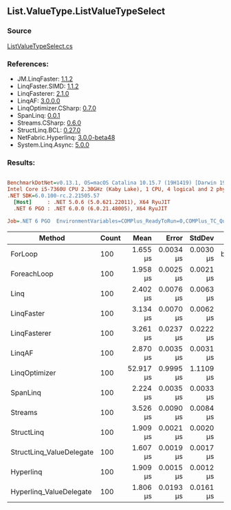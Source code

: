 ﻿## List.ValueType.ListValueTypeSelect

### Source
[ListValueTypeSelect.cs](../LinqBenchmarks/List/ValueType/ListValueTypeSelect.cs)

### References:
- JM.LinqFaster: [1.1.2](https://www.nuget.org/packages/JM.LinqFaster/1.1.2)
- LinqFaster.SIMD: [1.1.2](https://www.nuget.org/packages/LinqFaster.SIMD/1.0.3)
- LinqFasterer: [2.1.0](https://www.nuget.org/packages/LinqFasterer/2.1.0)
- LinqAF: [3.0.0.0](https://www.nuget.org/packages/LinqAF/3.0.0.0)
- LinqOptimizer.CSharp: [0.7.0](https://www.nuget.org/packages/LinqOptimizer.CSharp/0.7.0)
- SpanLinq: [0.0.1](https://www.nuget.org/packages/SpanLinq/0.0.1)
- Streams.CSharp: [0.6.0](https://www.nuget.org/packages/Streams.CSharp/0.6.0)
- StructLinq.BCL: [0.27.0](https://www.nuget.org/packages/StructLinq/0.27.0)
- NetFabric.Hyperlinq: [3.0.0-beta48](https://www.nuget.org/packages/NetFabric.Hyperlinq/3.0.0-beta48)
- System.Linq.Async: [5.0.0](https://www.nuget.org/packages/System.Linq.Async/5.0.0)

### Results:
``` ini

BenchmarkDotNet=v0.13.1, OS=macOS Catalina 10.15.7 (19H1419) [Darwin 19.6.0]
Intel Core i5-7360U CPU 2.30GHz (Kaby Lake), 1 CPU, 4 logical and 2 physical cores
.NET SDK=6.0.100-rc.2.21505.57
  [Host]     : .NET 5.0.6 (5.0.621.22011), X64 RyuJIT
  .NET 6 PGO : .NET 6.0.0 (6.0.21.48005), X64 RyuJIT

Job=.NET 6 PGO  EnvironmentVariables=COMPlus_ReadyToRun=0,COMPlus_TC_QuickJitForLoops=1,COMPlus_TieredPGO=1  Runtime=.NET 6.0  

```
|                   Method | Count |      Mean |     Error |    StdDev |         Ratio | RatioSD |   Gen 0 |   Gen 1 | Allocated |
|------------------------- |------ |----------:|----------:|----------:|--------------:|--------:|--------:|--------:|----------:|
|                  ForLoop |   100 |  1.655 μs | 0.0034 μs | 0.0030 μs |      baseline |         |       - |       - |         - |
|              ForeachLoop |   100 |  1.958 μs | 0.0025 μs | 0.0021 μs |  1.18x slower |   0.00x |       - |       - |         - |
|                     Linq |   100 |  2.402 μs | 0.0076 μs | 0.0063 μs |  1.45x slower |   0.00x |  0.0877 |       - |     184 B |
|               LinqFaster |   100 |  3.134 μs | 0.0070 μs | 0.0062 μs |  1.89x slower |   0.01x |  3.0861 |       - |   6,456 B |
|             LinqFasterer |   100 |  3.261 μs | 0.0237 μs | 0.0222 μs |  1.97x slower |   0.01x |  6.1531 |       - |  12,880 B |
|                   LinqAF |   100 |  2.870 μs | 0.0035 μs | 0.0031 μs |  1.73x slower |   0.00x |       - |       - |         - |
|            LinqOptimizer |   100 | 52.917 μs | 0.9995 μs | 1.1109 μs | 32.09x slower |   0.74x | 57.6782 | 19.2261 | 157,624 B |
|                 SpanLinq |   100 |  2.224 μs | 0.0035 μs | 0.0033 μs |  1.34x slower |   0.00x |       - |       - |         - |
|                  Streams |   100 |  3.526 μs | 0.0090 μs | 0.0084 μs |  2.13x slower |   0.01x |  0.4044 |       - |     848 B |
|               StructLinq |   100 |  1.909 μs | 0.0021 μs | 0.0020 μs |  1.15x slower |   0.00x |  0.0191 |       - |      40 B |
| StructLinq_ValueDelegate |   100 |  1.607 μs | 0.0019 μs | 0.0017 μs |  1.03x faster |   0.00x |       - |       - |         - |
|                Hyperlinq |   100 |  1.909 μs | 0.0015 μs | 0.0012 μs |  1.15x slower |   0.00x |       - |       - |         - |
|  Hyperlinq_ValueDelegate |   100 |  1.806 μs | 0.0193 μs | 0.0161 μs |  1.09x slower |   0.01x |       - |       - |         - |
